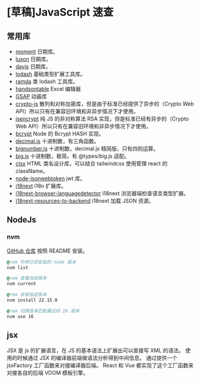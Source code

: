 # [草稿]JavaScript 速查

## 常用库

- [moment](https://github.com/moment/moment) 日期库。
- [luxon](https://github.com/moment/luxon) 日期库。
- [dayjs](https://github.com/iamkun/dayjs) 日期库。
- [lodash](https://github.com/lodash/lodash) 基础类型扩展工具库。
- [ramda](https://github.com/ramda/ramda) 类 lodash 工具库。
- [handsontable](https://github.com/handsontable/handsontable) Excel 编辑器
- [GSAP](https://github.com/greensock/GSAP) 动画库
- [crypto-js](https://github.com/brix/crypto-js) 散列和对称加密库，但是由于标准已经提供了异步的（Crypto Web API）所以只有在兼容旧环境和非异步情况下才使用。
- [jsencrypt](https://github.com/travist/jsencrypt) 纯 JS 的非对称算法 RSA 实现，但是标准已经有异步的（Crypto Web API）所以只有在兼容旧环境和非异步情况下才使用。
- [bcrypt](https://github.com/kelektiv/node.bcrypt.js) Node 的 Bcrypt HASH 实现。
- [decimal.js](https://github.com/MikeMcl/decimal.js) 十进制数，有三角函数。
- [bignumber.js](https://github.com/MikeMcl/bignumber.js) 十进制数，decimal.js 精简版，只有四则运算。
- [big.js](https://github.com/MikeMcl/big.js) 十进制数，极简。有 @types/big.js 适配。
- [clsx](https://github.com/lukeed/clsx) HTML 类名设计库，可以结合 tailwindcss 使用管理 react 的 className。
- [node-jsonwebtoken](https://github.com/auth0/node-jsonwebtoken) jwt 库。
- [i18next](https://github.com/i18next/i18next) i18n 扩展库。
- [i18next-browser-languagedetector](https://github.com/i18next/i18next-browser-languageDetector) i18next 浏览器端检查语言类型扩展。
- [i18next-resources-to-backend](https://github.com/i18next/i18next-resources-to-backend) i18next 加载 JSON 资源。

## NodeJs

### nvm

[GitHub 仓库](https://github.com/nvm-sh/nvm) 按照 README 安装。

```bat
@rem 列举已经安装的 node 版本
nvm list

@rem 查看当前版本
nvm current

@rem 安装指定版本
nvm install 22.15.0

@rem 切换版本匹配最近的 16 版本
nvm use 16
```

## jsx

JSX 是 js 的扩展语言，在 JS 的基本语法上扩展出可以直接写 XML 的语法。
使用的时候通过 JSX 的编译器前端做语法分析得到中间信息。
通过提供一个 jsxFactory 工厂函数来对接编译器后端。
React 和 Vue 都实现了这个工厂函数来对接各自的后端 VDOM 模板引擎。
